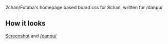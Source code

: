 2chan/Futaba's homepage based board css for 8chan, written for /danpu/

## How it looks
[Screenshot](https://vgy.me/WF4fek.png)
and [/danpu/](https://8ch.net/danpu/)
